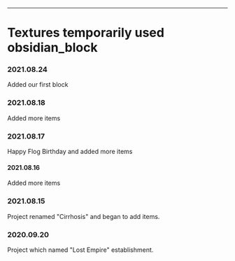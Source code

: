 ------------------------------------------------------------------

# Textures temporarily used obsidian_block

### 2021.08.24
Added our first block

### 2021.08.18
Added more items

### 2021.08.17
Happy Flog Birthday and added more items

#### 2021.08.16
Added more items

### 2021.08.15
Project renamed "Cirrhosis" and began to add items.

### 2020.09.20
Project which named "Lost Empire" establishment.




